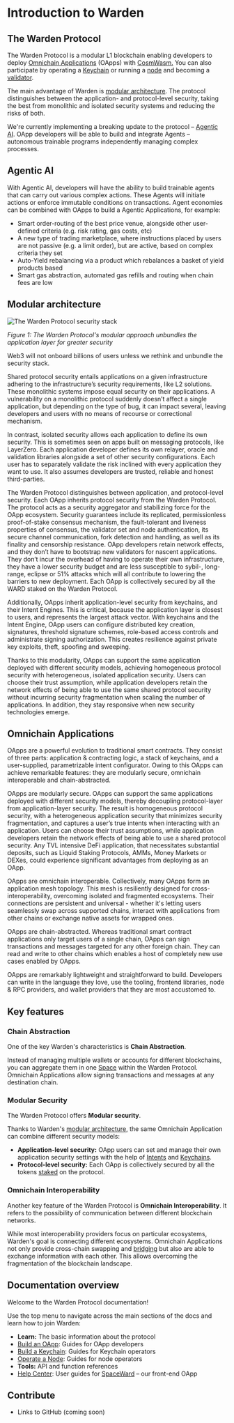 ﻿---
sidebar_position: 1
id: home-doc
slug: /
---

# Introduction to Warden

## The Warden Protocol

The Warden Protocol is a modular L1 blockchain enabling developers to deploy [Omnichain Applications](#omnichain-applications) (OApps) with [CosmWasm.](https://cosmwasm.com) You can also participate by operating a [Keychain](/learn/glossary#keychain) or running a [node](/learn/glossary#warden-protocol-node) and becoming a [validator](/learn/glossary#validator).

The main advantage of Warden is [modular architecture](#modular-architecture). The protocol distinguishes between the application- and protocol-level security, taking the best from monolithic and isolated security systems and reducing the risks of both.

We're currently implementing a breaking update to the protocol – [Agentic AI](#agentic-ai). OApp developers will be able to build and integrate Agents – autonomous trainable programs independently managing complex processes.

## Agentic AI

With Agentic AI, developers will have the ability to build trainable agents that can carry out various complex actions. These Agents will initiate actions or enforce immutable conditions on transactions. Agent economies can be combined with OApps to build a Agentic Applications, for example:

- Smart order-routing of the best price venue, alongside other user-defined criteria (e.g. risk rating, gas costs, etc)
- A new type of trading marketplace, where instructions placed by users are not passive (e.g. a limit order), but are active, based on complex criteria they set
- Auto-Yield rebalancing via a product which rebalances a basket of yield products based
- Smart gas abstraction, automated gas refills and routing when chain fees are low


## Modular architecture

![The Warden Protocol security stack](https://i.ibb.co/ZYKzx64/Untitled.png)
  
 *Figure 1: The Warden Protocol's modular approach unbundles the application layer for greater security*

Web3 will not onboard billions of users unless we rethink and unbundle the security stack.

Shared protocol security entails applications on a given infrastructure adhering to the infrastructure’s security requirements, like L2 solutions. These monolithic systems impose equal security on their applications. A vulnerability on a monolithic protocol suddenly doesn’t affect a single application, but depending on the type of bug, it can impact several, leaving developers and users with no means of recourse or correctional mechanism.

In contrast, isolated security allows each application to define its own security. This is sometimes seen on apps built on messaging protocols, like LayerZero. Each application developer defines its own relayer, oracle and validation libraries alongside a set of other security configurations. Each user has to separately validate the risk inclined with every application they want to use. It also assumes developers are trusted, reliable and honest third-parties.

The Warden Protocol distinguishes between application, and protocol-level security. Each OApp inherits protocol security from the Warden Protocol. The protocol acts as a security aggregator and stabilizing force for the OApp ecosystem. Security guarantees include its replicated, permissionless proof-of-stake consensus mechanism, the fault-tolerant and liveness properties of consensus, the validator set and node authentication, its secure channel communication, fork detection and handling, as well as its finality and censorship resistance. OApp developers retain network effects, and they don’t have to bootstrap new validators for nascent applications. They don’t incur the overhead of having to operate their own infrastructure, they have a lower security budget and are less susceptible to sybil-, long-range, eclipse or 51% attacks which will all contribute to lowering the barriers to new deployment. Each OApp is collectively secured by all the WARD staked on the Warden Protocol.

Additionally, OApps inherit application-level security from keychains, and their Intent Engines. This is critical, because the application layer is closest to users, and represents the largest attack vector. With keychains and the Intent Engine, OApp users can configure distributed key creation, signatures, threshold signature schemes, role-based access controls and administrate signing authorization. This creates resilience against private key exploits, theft, spoofing and sweeping.

Thanks to this modularity, OApps can support the same application deployed with different security models, achieving homogeneous protocol security with heterogeneous, isolated application security. Users can choose their trust assumption, while application developers retain the network effects of being able to use the same shared protocol security without incurring security fragmentation when scaling the number of applications. In addition, they stay responsive when new security technologies emerge.

## Omnichain Applications

OApps are a powerful evolution to traditional smart contracts. They consist of three parts: application & contracting logic, a stack of keychains, and a user-supplied, parametrizable intent configurator. Owing to this OApps can achieve remarkable features: they are modularly secure, omnichain interoperable and chain-abstracted.

OApps are modularly secure. OApps can support the same applications deployed with different security models, thereby decoupling protocol-layer from application-layer security. The result is homogeneous protocol security, with a heterogeneous application security that minimizes security fragmentation, and captures a user’s true intents when interacting with an application. Users can choose their trust assumptions, while application developers retain the network effects of being able to use a shared protocol security. Any TVL intensive DeFi application, that necessitates substantial deposits, such as Liquid Staking Protocols, AMMs, Money Markets or DEXes, could experience significant advantages from deploying as an OApp.

OApps are omnichain interoperable. Collectively, many OApps form an application mesh topology. This mesh is resiliently designed for cross-interoperability, overcoming isolated and fragmented ecosystems. Their connections are persistent and universal - whether it's letting users seamlessly swap across supported chains, interact with applications from other chains or exchange native assets for wrapped ones.

OApps are chain-abstracted. Whereas traditional smart contract applications only target users of a single chain, OApps can sign transactions and messages targeted for any other foreign chain. They can read and write to other chains which enables a host of completely new use cases enabled by OApps.

OApps are remarkably lightweight and straightforward to build. Developers can write in the language they love, use the tooling, frontend libraries, node & RPC providers, and wallet providers that they are most accustomed to.

## Key features

### Chain Abstraction

One of the key Warden's characteristics is **Chain Abstraction**.

Instead of managing multiple wallets or accounts for different blockchains, you can aggregate them in one [Space](#space) within the Warden Protocol. Omnichain Applications allow signing transactions and messages at any destination chain.

### Modular Security

The Warden Protocol offers **Modular security**.

Thanks to Warden's [modular architecture](#modular-architecture), the same Omnichain Application can combine different security models:

- **Application-level security:** OApp users can set and manage their own application security settings with the help of [Intents](#intent) and [Keychains](#keychain).
- **Protocol-level security:** Each OApp is collectively secured by all the tokens [staked](#staking) on the protocol.

### Omnichain Interoperability

Another key feature of the Warden Protocol is **Omnichain Interoperability**. It refers to the possibility of communication between different blockchain networks.

While most interoperability providers focus on particular ecosystems, Warden's goal is connecting different ecosystems. Omnichain Applications not only provide cross-chain swapping and [bridging](#bridging) but also are able to exchange information with each other. This allows overcoming the fragmentation of the blockchain landscape.

## Documentation overview

Welcome to the Warden Protocol documentation!

Use the top menu to navigate across the main sections of the docs and learn how to join Warden:

- **Learn:** The basic information about the protocol
- [Build an OApp](/build-an-oapp/introduction): Guides for OApp developers
- [Build a Keychain](/build-a-keychain/introduction): Guides for Keychain operators
- [Operate a Node](/operate-a-node/introduction): Guides for node operators
- **Tools:** API and function references
- [Help Center](http://localhost:3000/help-center/introduction): User guides for [SpaceWard](/learn/glossary#spaceward) – our front-end OApp

## Contribute

- Links to GitHub (coming soon)
